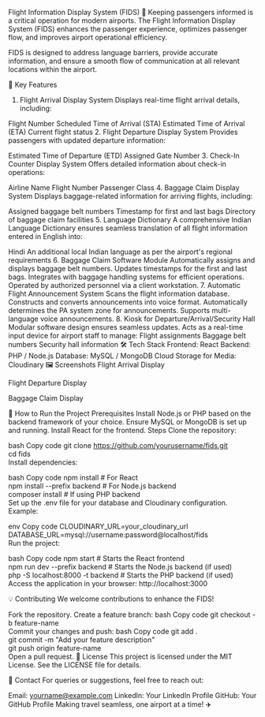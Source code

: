 Flight Information Display System (FIDS) 🚀
Keeping passengers informed is a critical operation for modern airports. The Flight Information Display System (FIDS) enhances the passenger experience, optimizes passenger flow, and improves airport operational efficiency.

FIDS is designed to address language barriers, provide accurate information, and ensure a smooth flow of communication at all relevant locations within the airport.

🌟 Key Features
1. Flight Arrival Display System
Displays real-time flight arrival details, including:

Flight Number
Scheduled Time of Arrival (STA)
Estimated Time of Arrival (ETA)
Current flight status
2. Flight Departure Display System
Provides passengers with updated departure information:

Estimated Time of Departure (ETD)
Assigned Gate Number
3. Check-In Counter Display System
Offers detailed information about check-in operations:

Airline Name
Flight Number
Passenger Class
4. Baggage Claim Display System
Displays baggage-related information for arriving flights, including:

Assigned baggage belt numbers
Timestamp for first and last bags
Directory of baggage claim facilities
5. Language Dictionary
A comprehensive Indian Language Dictionary ensures seamless translation of all flight information entered in English into:

Hindi
An additional local Indian language as per the airport's regional requirements
6. Baggage Claim Software Module
Automatically assigns and displays baggage belt numbers.
Updates timestamps for the first and last bags.
Integrates with baggage handling systems for efficient operations.
Operated by authorized personnel via a client workstation.
7. Automatic Flight Announcement System
Scans the flight information database.
Constructs and converts announcements into voice format.
Automatically determines the PA system zone for announcements.
Supports multi-language voice announcements.
8. Kiosk for Departure/Arrival/Security Hall
Modular software design ensures seamless updates.
Acts as a real-time input device for airport staff to manage:
Flight assignments
Baggage belt numbers
Security hall information
🛠 Tech Stack
Frontend: React
Backend: PHP / Node.js
Database: MySQL / MongoDB
Cloud Storage for Media: Cloudinary
🖼 Screenshots
Flight Arrival Display

Flight Departure Display

Baggage Claim Display

🚀 How to Run the Project
Prerequisites
Install Node.js or PHP based on the backend framework of your choice.
Ensure MySQL or MongoDB is set up and running.
Install React for the frontend.
Steps
Clone the repository:

bash
Copy code
git clone https://github.com/yourusername/fids.git  
cd fids  
Install dependencies:

bash
Copy code
npm install       # For React  
npm install --prefix backend  # For Node.js backend  
composer install  # If using PHP backend  
Set up the .env file for your database and Cloudinary configuration. Example:

env
Copy code
CLOUDINARY_URL=your_cloudinary_url  
DATABASE_URL=mysql://username:password@localhost/fids  
Run the project:

bash
Copy code
npm start            # Starts the React frontend  
npm run dev --prefix backend  # Starts the Node.js backend (if used)  
php -S localhost:8000 -t backend # Starts the PHP backend (if used)  
Access the application in your browser:
http://localhost:3000

💡 Contributing
We welcome contributions to enhance the FIDS!

Fork the repository.
Create a feature branch:
bash
Copy code
git checkout -b feature-name  
Commit your changes and push:
bash
Copy code
git add .  
git commit -m "Add your feature description"  
git push origin feature-name  
Open a pull request.
📜 License
This project is licensed under the MIT License. See the LICENSE file for details.

💬 Contact
For queries or suggestions, feel free to reach out:

Email: yourname@example.com
LinkedIn: Your LinkedIn Profile
GitHub: Your GitHub Profile
Making travel seamless, one airport at a time! ✈️
